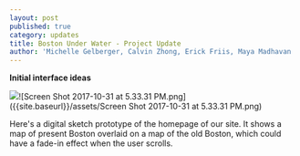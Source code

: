 ```yaml
---
layout: post
published: true
category: updates
title: Boston Under Water - Project Update
author: 'Michelle Gelberger, Calvin Zhong, Erick Friis, Maya Madhavan '
---
```

**Initial interface ideas**

![]({{site.baseurl}}/assets/Screen%20Shot%202017-10-31%20at%205.33.31%20PM.png)![Screen Shot 2017-10-31 at 5.33.31 PM.png]({{site.baseurl}}/assets/Screen Shot 2017-10-31 at 5.33.31 PM.png)


Here's a digital sketch prototype of the homepage of our site. It shows a map of present Boston overlaid on a map of the old Boston, which could have a fade-in effect when the user scrolls.